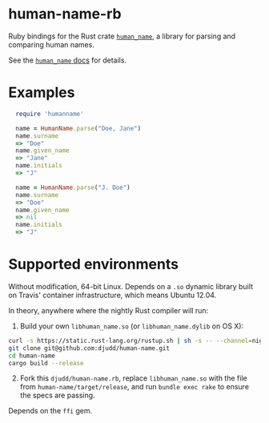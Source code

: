 # human-name-rb
Ruby bindings for the Rust crate [`human_name`](https://github.com/djudd/human-name), a library for parsing and comparing human names.

See the [`human_name` docs](djudd.github.io/human-name) for details.

# Examples

```ruby
  require 'humanname'

  name = HumanName.parse("Doe, Jane")
  name.surname
  => "Doe"
  name.given_name
  => "Jane"
  name.initials
  => "J"

  name = HumanName.parse("J. Doe")
  name.surname
  => "Doe"
  name.given_name
  => nil
  name.initials
  => "J"
```

# Supported environments

Without modification, 64-bit Linux. Depends on a `.so` dynamic library built on
Travis' container  infrastructure, which means Ubuntu 12.04.

In theory, anywhere where the nightly Rust compiler will run:

1. Build your own `libhuman_name.so` (or `libhuman_name.dylib` on OS X):
```bash
curl -s https://static.rust-lang.org/rustup.sh | sh -s -- --channel=nightly
git clone git@github.com:djudd/human-name.git
cd human-name
cargo build --release
```

2. Fork this `djudd/human-name.rb`, replace `libhuman_name.so` with the file
from `human-name/target/release`, and run `bundle exec rake` to ensure the
specs are passing.

Depends on the `ffi` gem.
